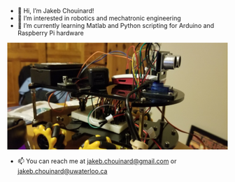 - 👋 Hi, I’m Jakeb Chouinard!
- 👀 I’m interested in robotics and mechatronic engineering
- 🌱 I’m currently learning Matlab and Python scripting for Arduino and Raspberry Pi hardware

![alt text](https://github.com/borealis31/borealis31/blob/main/20210318_171800.jpg)

- 📫 You can reach me at jakeb.chouinard@gmail.com or jakeb.chouinard@uwaterloo.ca

<!---
borealis31/borealis31 is a ✨ special ✨ repository because its `README.md` (this file) appears on your GitHub profile.
You can click the Preview link to take a look at your changes.
--->
